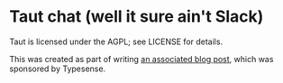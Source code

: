 # Taut chat (well it sure ain't Slack)

Taut is licensed under the AGPL; see LICENSE for details.

This was created as part of writing [an associated blog post](http://127.0.0.1:1111/blog/the-docs-said-no-search-primary/),
which was sponsored by Typesense.


